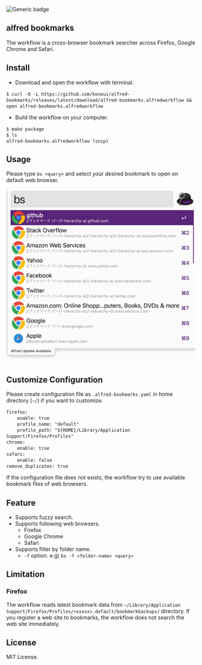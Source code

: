 ![Generic badge](https://github.com/konoui/alfred-bookmarks/workflows/test/badge.svg)
## alfred bookmarks
The workflow is a cross-browser bookmark searcher across Firefox, Google Chrome and Safari.

## Install
- Download and open the workflow with terminal.
```
$ curl -O -L https://github.com/konoui/alfred-bookmarks/releases/latest/download/alfred-bookmarks.alfredworkflow && open alfred-bookmarks.alfredworkflow
```

- Build the workflow on your computer.
```
$ make package
$ ls
alfred-bookmarks.alfredworkflow (snip)
```

## Usage
Please type `bs <query>` and select your desired bookmark to open on default web browser.

![alfred-bookmarks](./alfred-bookmarks.gif)

## Customize Configuration
Please create configuration file as `.alfred-bookmarks.yaml` in home directory (`~/`) if you want to customize.
```
firefox:
    enable: true
    profile_name: "default"
    profile_path: "${HOME}/Library/Application Support/Firefox/Profiles"
chrome:
    enable: true
safari:
    enable: false
remove_duplicates: true
```

If the configuration file does not exists, the workflow try to use available bookmark files of web browsers.

## Feature
- Supports fuzzy search.
- Supports following web browsers.
    - Firefox
    - Google Chrome
    - Safari
- Supports filter by folder name.
    - `-f` option. e.g) `bs -f <folder-name> <query>`
## Limitation
### Firefox 
The workflow reads latest bookmark data from `~/Library/Application Support/Firefox/Profiles/<xxxxx>.default/bookmarkbackups/` directory.
If you register a web site to bookmarks, the workflow does not search the web site immediately.

## License
MIT License.
